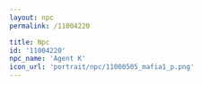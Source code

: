 ```yaml
---
layout: npc
permalink: /11004220

title: Npc
id: '11004220'
npc_name: 'Agent K'
icon_url: 'portrait/npc/11000505_mafia1_p.png'
---
```

